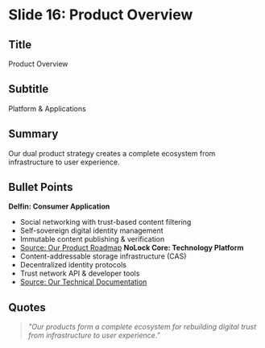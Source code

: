 # Slide 16: Product Overview

## Title
Product Overview

## Subtitle
Platform & Applications

## Summary
Our dual product strategy creates a complete ecosystem from infrastructure to user experience.

## Bullet Points
**Delfin: Consumer Application**
- Social networking with trust-based content filtering
- Self-sovereign digital identity management
- Immutable content publishing & verification
- [Source: Our Product Roadmap]()
**NoLock Core: Technology Platform**
- Content-addressable storage infrastructure (CAS)
- Decentralized identity protocols
- Trust network API & developer tools
- [Source: Our Technical Documentation]()

## Quotes
> *"Our products form a complete ecosystem for rebuilding digital trust from infrastructure to user experience."*

